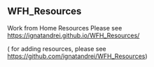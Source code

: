 ## WFH_Resources
Work from Home Resources
Please see https://ignatandrei.github.io/WFH_Resources/

( for adding resources, please see https://github.com/ignatandrei/WFH_Resources)